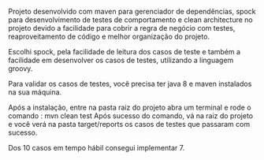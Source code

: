 Projeto desenvolvido com maven para gerenciador de dependências, spock para desenvolvimento de testes de comportamento e clean architecture no projeto devido a facilidade para cobrir a regra de negócio com testes, reaproveitamento de código e melhor organização do projeto.

Escolhi spock, pela facilidade de leitura dos casos de teste e também a facilidade em desenvolver os casos de testes, utilizando a linguagem groovy.

Para validar os casos de testes, você precisa ter java 8 e maven instalados na sua máquina.

Após a instalação, entre na pasta raiz do projeto abra um terminal e rode o comando : mvn clean test
Após sucesso do comando, vá na raiz do projeto e você verá na pasta target/reports os casos de testes que passaram com sucesso.

Dos 10 casos em tempo hábil consegui implementar 7.